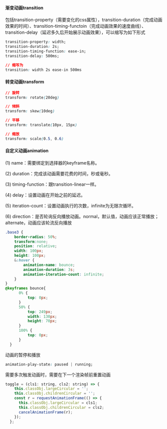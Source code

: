 #### 渐变动画transition

包括transition-property（需要变化的css属性），transition-duration（完成动画效果的时间）、transition-timing-functoin（完成动画效果的速度曲线）、transition-delay（延迟多久后开始展示动画效果），可以缩写为如下形式

```css
transition-property: width;
transition-duration: 2s;
transition-timing-function: ease-in;
transition-delay: 500ms;

// 缩写为
transition: width 2s ease-in 500ms
```

#### 转变动画transform

```css
// 旋转
transform: rotate(20deg)

// 倾斜
transform: skew(10deg)

// 平移
transform: translate(10px, 15px)

// 缩放
transform: scale(0.5, 0.6)
```

#### 自定义动画animation

(1) name：需要绑定到选择器的keyframe名称。

(2) duration：完成该动画需要花费的时间，秒或毫秒。

(3) timing-function：跟transition-linear一样。

(4) delay：设置动画在开始之前的延迟。

(5) iteration-count：设置动画执行的次数，infinite为无限次循环。

(6) direction：是否轮询反向播放动画。normal，默认值，动画应该正常播放；alternate，动画应该轮流反向播放

```css
.base3 {
    border-radius: 50%;
    transform:none;
    position: relative;
    width: 100px;
    height: 100px;
    &:hover {
        animation-name: bounce;
        animation-duration: 3s;
        animation-iteration-count: infinite;
    }
}
@keyframes bounce{
      0% {
          top: 0px;
      }
      50% {
          top: 249px;
          width: 130px;
          height: 70px;
      }
      100% {
          top: 0px;
      }
  }
```

动画的暂停和播放

```css
animation-play-state: paused | running;
```

需要多次触发动画时，需要在下一个渲染帧前重置动画

```js
toggle = (cls1: string, cls2: string) => {
    this.classObj.largeCircular = '';
    this.classObj.childrenCircular = '';
    const r = requestAnimationFrame(() => {
      this.classObj.largeCircular = cls1;
      this.classObj.childrenCircular = cls2;
      cancelAnimationFrame(r);
    });
  };
```